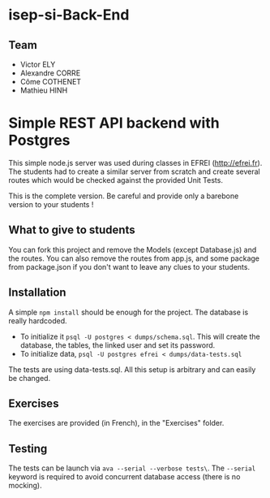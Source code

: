 # isep-si-Back-End

## Team

* Victor ELY
* Alexandre CORRE
* Côme COTHENET
* Mathieu HINH

# Simple REST API backend with Postgres

This simple node.js server was used during classes in EFREI (http://efrei.fr).
The students had to create a similar server from scratch and create several routes which would be checked against the provided Unit Tests.

This is the complete version. Be careful and provide only a barebone version to your students !

## What to give to students

You can fork this project and remove the Models (except Database.js) and the routes. You can also remove the routes from app.js, and some package from package.json if you don't want to leave any clues to your students.

## Installation

A simple `npm install` should be enough for the project.
The database is really hardcoded.
* To initialize it `psql -U postgres < dumps/schema.sql`. This will create the database, the tables, the linked user and set its password.
* To initialize data, `psql -U postgres efrei < dumps/data-tests.sql`

The tests are using data-tests.sql. All this setup is arbitrary and can easily be changed.

## Exercises

The exercises are provided (in French), in the "Exercises" folder.

## Testing

The tests can be launch via `ava --serial --verbose tests\`. The `--serial` keyword is required to avoid concurrent database access (there is no mocking).
